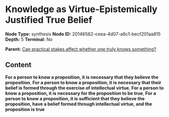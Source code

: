 # Knowledge as Virtue-Epistemically Justified True Belief

**Node Type:** synthesis
**Node ID:** 20146582-ceea-4d07-a6c1-becf201aa815
**Depth:** 5
**Terminal:** No

**Parent:** [Can practical stakes affect whether one truly knows something?](can-practical-stakes-affect-whether-one-truly-knows-something-antithesis-27d1a853-edfd-421b-b873-78f8b8b7cd96.md)

## Content

**For a person to know a proposition, it is necessary that they believe the proposition**, **For a person to know a proposition, it is necessary that their belief is formed through the exercise of intellectual virtue**, **For a person to know a proposition, it is necessary for the proposition to be true**, **For a person to know a proposition, it is sufficient that they believe the proposition, have a belief formed through intellectual virtue, and the proposition is true**
